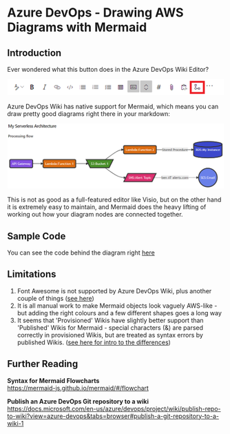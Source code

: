 # Azure DevOps - Drawing AWS Diagrams with Mermaid
## Introduction
Ever wondered what this button does in the Azure DevOps Wiki Editor?  

![Azure DevOps Wiki Editor](https://github.com/bendalby82/ado-aws-mermaid/blob/main/images/azure-devops-mermaid-button.png)

Azure DevOps Wiki has native support for Mermaid, which means you can draw pretty good diagrams right there in your markdown:  

![Serverless Architecture](https://github.com/bendalby82/ado-aws-mermaid/blob/main/images/azure-devops-wiki.png)  
  
This is not as good as a full-featured editor like Visio, but on the other hand it is extremely easy to maintain, and Mermaid does the heavy lifting of working out how your diagram nodes are connected together.  

## Sample Code
You can see the code behind the diagram right [here](https://raw.githubusercontent.com/bendalby82/ado-aws-mermaid/main/wiki/Architecture.md)  
  
## Limitations  
1. Font Awesome is not supported by Azure DevOps Wiki, plus another couple of things ([see here](https://docs.microsoft.com/en-us/azure/devops/project/wiki/wiki-markdown-guidance?view=azure-devops#add-mermaid-diagrams-to-a-wiki-page))
2. It is all manual work to make Mermaid objects look vaguely AWS-like - but adding the right colours and a few different shapes goes a long way
3. It seems that 'Provisioned' Wikis have slightly better support than 'Published' Wikis for Mermaid - special characters (&amp;) are parsed correctly in provisioned Wikis, but are treated as syntax errors by published Wikis. ([see here for intro to the differences](https://docs.microsoft.com/en-us/azure/devops/project/wiki/provisioned-vs-published-wiki?view=azure-devops))

## Further Reading
**Syntax for Mermaid Flowcharts**  
https://mermaid-js.github.io/mermaid/#/flowchart

**Publish an Azure DevOps Git repository to a wiki**  
https://docs.microsoft.com/en-us/azure/devops/project/wiki/publish-repo-to-wiki?view=azure-devops&tabs=browser#publish-a-git-repository-to-a-wiki-1
